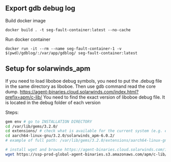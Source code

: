 ## Export gdb debug log

Build docker image
```
docker build . -t seg-fault-container:latest --no-cache
```

Run docker container
```
docker run -it --rm --name seg-fault-container-1 -v $(pwd)/gdblog/:/var/app/gdblog/ seg-fault-container:latest
```

## Setup for solarwinds_apm

If you need to load liboboe debug symbols, you need to put the .debug file in the same directory as liboboe. Then use gdb command read the core dump.
https://agent-binaries.cloud.solarwinds.com/index.html?prefix=apm/c-lib/
You need to find the exact version of liboboe debug file. It is located in the debug folder of each version

Steps:
```bash
gem env # go to INSTALLATION DIRECTORY
cd /var/lib/gems/3.2.0/
cd extensions/ # check what is available for the current system (e.g. either aarch64 or amd64 or other)
cd aarch64-linux-gnu/3.2.0/solarwinds_apm-6.0.2/
# example of full path: /var/lib/gems/3.2.0/extensions/aarch64-linux-gnu/3.2.0/solarwinds_apm-6.0.2

# install wget and browse https://agent-binaries.cloud.solarwinds.com/index.html?prefix=apm/c-lib/ for right version, for example:
wget https://ssp-prod-global-agent-binaries.s3.amazonaws.com/apm/c-lib/15.0.1/debug/liboboe-1.0-aarch64.so.debug
```

